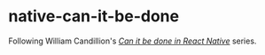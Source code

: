 # native-can-it-be-done
Following William Candillion's [_Can it be done in React Native_](https://www.youtube.com/playlist?list=PLkOyNuxGl9jx02vhWRCSPwbcSRvV9wWh1) series.
